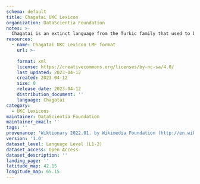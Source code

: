 ```yaml
---
schema: default
title: Chagatai UKC Lexicon
organization: DataScientia Foundation
notes: >-
  Chagatai is an extinct language from the Turkic family that used to be spoken in Eurasia. The UKC Lexicon of Chagatai is represented as a lexico-semantic network. It consists of words, word senses, synsets, as well as sense-level and synset-level relationships
resources:
  - name: Chagatai UKC Lexicon LMF format
    url: >-
      
    format: xml
    license: https://creativecommons.org/licenses/by-nc-sa/4.0/
    last_updated: 2023-04-12
    created: 2023-04-12
    size: 0
    release_date: 2023-04-12
    distribution_document: ''
    language: Chagatai
category:
  - UKC Lexicons
maintainer: DataScientia Foundation
maintainer_email: ''
tags: ''
provenance: 'Wiktionary 2022.01. by Wikimedia Foundation (http://en.wiktionary.org); CogNet 2.1 by Khuyagbaatar Batsuren, National University of Mongolia (http://cognet.ukc.disi.unitn.it); Princeton WordNet 2.1 by Princeton University (https://wordnet.princeton.edu)'
version: '1.0'
dataset_level: Language Level (L1-2)
dataset_access: Open Access
dataset_description: ''
landing_page: ''
latitude_map: 42.15
longitude_map: 65.15
---
```


